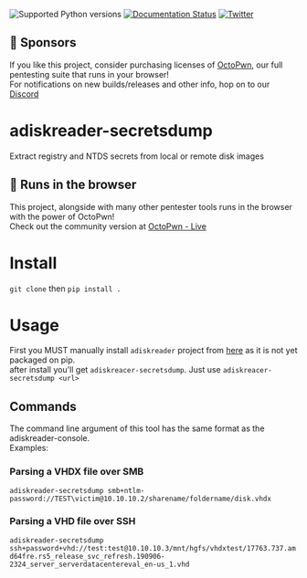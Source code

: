 ![Supported Python versions](https://img.shields.io/badge/python-3.6+-blue.svg) [![Documentation Status](https://readthedocs.org/projects/msldap/badge/?version=latest)](https://msldap.readthedocs.io/en/latest/?badge=latest) [![Twitter](https://img.shields.io/twitter/follow/skelsec?label=skelsec&style=social)](https://twitter.com/intent/follow?screen_name=skelsec)

## :triangular_flag_on_post: Sponsors

If you like this project, consider purchasing licenses of [OctoPwn](https://octopwn.com/), our full pentesting suite that runs in your browser!  
For notifications on new builds/releases and other info, hop on to our [Discord](https://discord.gg/PM8utcNxMS)


# adiskreader-secretsdump
Extract registry and NTDS secrets from local or remote disk images

## :triangular_flag_on_post: Runs in the browser

This project, alongside with many other pentester tools runs in the browser with the power of OctoPwn!  
Check out the community version at [OctoPwn - Live](https://live.octopwn.com/)


# Install
`git clone` then `pip install .`

# Usage
First you MUST manually install `adiskreader` project from [here](https://github.com/skelsec/adiskreader) as it is not yet packaged on pip.  
after install you'll get `adiskreacer-secretsdump`. Just use `adiskreacer-secretsdump <url>` 

## Commands
The command line argument of this tool has the same format as the adiskreader-console.  
Examples:

### Parsing a VHDX file over SMB
`adiskreader-secretsdump smb+ntlm-password://TEST\victim@10.10.10.2/sharename/foldername/disk.vhdx`  

### Parsing a VHD file over SSH
`adiskreader-secretsdump ssh+password+vhd://test:test@10.10.10.3/mnt/hgfs/vhdxtest/17763.737.amd64fre.rs5_release_svc_refresh.190906-2324_server_serverdatacentereval_en-us_1.vhd`  